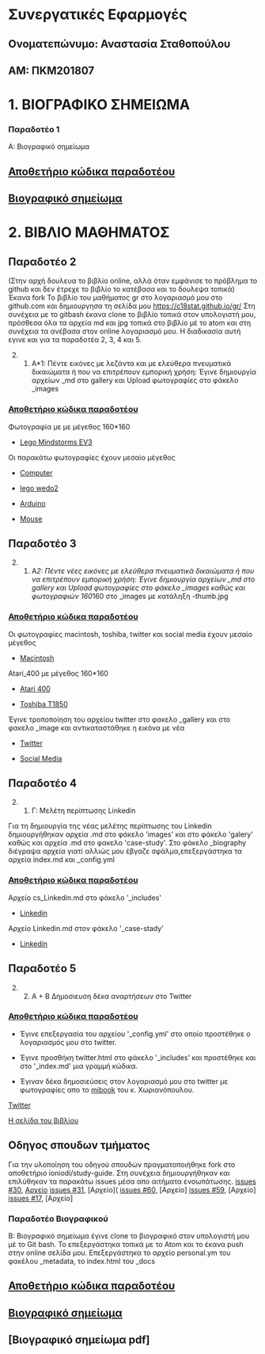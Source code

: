 # Συνεργατικές Εφαρμογές

## Ονοματεπώνυμο: Αναστασία Σταθοπούλου

## ΑΜ: ΠΚΜ201807


# 1. ΒΙΟΓΡΑΦΙΚΟ ΣΗΜΕΙΩΜΑ

### Παραδοτέο 1
Α: Βιογραφικό σημείωμα

## [Αποθετήριο κώδικα παραδοτέου](https://github.com/c18stat/online-cv)

## [Βιογραφικό σημείωμα](https://c18stat.github.io/online-cv/)


# 2. ΒΙΒΛΙΟ ΜΑΘΗΜΑΤΟΣ

## Παραδοτέο 2 
(Στην αρχή δουλευα το βιβλίο online, αλλά όταν εμφάνισε το πρόβλημα το github και δεν έτρεχε το βιβλίο το κατέβασα και το δουλεψα τοπικά)
Έκανα fork Το βιβλίο του μαθήματος gr στο λογαριασμό μου στο github.com και δημιουργησα τη σελίδα μου https://c18stat.github.io/gr/
Στη συνέχεια με το gitbash έκανα clone το βιβλίο τοπικά στον υπολογιστή μου, πρόσθεσα όλα τα αρχεία md και jpg τοπικά στο βιβλίο μέ το atom και στη συνέχεια τα ανέβασα στον online λογαριασμό μου. Η διαδικασία αυτή εγινε και για τα παραδοτέα 2, 3, 4 και 5.

2. 1. Α*1: Πέντε εικόνες με λεζάντα και με ελεύθερα πνευματικά δικαιώματα ή που να επιτρέπουν εμπορική χρήση:
Έγινε δημιουργία αρχείων _md στο gallery και Upload φωτογραφίες στο φάκελο _images
### [Αποθετήριο κώδικα παραδοτέου](https://github.com/c18stat/gr)

Φωτογραφία με με μέγεθος 160*160
- [Lego Mindstorms EV3](https://github.com/c18stat/gr/blob/gh-pages/_gallery/Lego-mindstorms-ev3.md)

Οι παρακάτω φωτογραφίες έχουν μεσαίο μέγεθος
- [Computer](https://github.com/c18stat/gr/blob/gh-pages/_gallery/computer.md)

- [lego wedo2](https://github.com/c18stat/gr/blob/gh-pages/_gallery/2.md)

- [Arduino](https://github.com/c18stat/gr/blob/gh-pages/_gallery/14.md)

- [Mouse](https://github.com/c18stat/gr/blob/gh-pages/_gallery/mouse.md)

## Παραδοτέο 3
2. 1. Α*2: Πέντε νέες εικόνες με ελεύθερα πνευματικά δικαιώματα ή που να επιτρέπουν εμπορική χρήση:
Έγινε δημιουργία αρχείων _md στο gallery και Upload φωτογραφίες στο φάκελο _images καθώς και φωτογραφιών 160*160 στο _images με κατάληξη -thumb.jpg
### [Αποθετήριο κώδικα παραδοτέου](https://github.com/c18stat/gr)

Οι φωτογραφίες macintosh, toshiba, twitter και social media έχουν μεσαίο μέγεθος
- [Macintosh](https://github.com/c18stat/gr/blob/gh-pages/_gallery/macintosh.md)

Atari_400 με μέγεθος 160*160

- [Atari 400](https://github.com/c18stat/gr/blob/gh-pages/_gallery/atari-400.md)

- [Toshiba T1850](https://github.com/c18stat/gr/blob/gh-pages/_gallery/Toshiba%20T1850.md)

Έγινε τροποποίηση του αρχείου twitter στο φακελο _gallery και στο φακελο _image και αντικαταστάθηκε η εικόνα με νέα
- [Twitter](https://github.com/c18stat/gr/blob/gh-pages/_gallery/Twitter.md)

- [Social Media](https://github.com/c18stat/gr/blob/gh-pages/_gallery/Social-Media.md)

## Παραδοτέο 4
2. 1. Γ: Μελέτη περίπτωσης Linkedin

Για τη δημιουργία της νέας μελέτης περίπτωσης του Linkedin δημιουργήθηκαν αρχεία .md στο φάκελο 'images' και στο φάκελο 'galery' καθώς και αρχεία .md στο φακελο 'case-study'. Στο φάκελο _biography διέγραψα αρχεία γιατί αλλιώς μου έβγαζε σφάλμα,επεξεργάστηκα τα αρχεία index.md και _config.yml

### [Αποθετήριο κώδικα παραδοτέου](https://github.com/c18stat/gr)

Αρχείο cs_Linkedin.md στο φάκελο '_includes'

- [Linkedin](https://github.com/c18stat/gr/blob/gh-pages/_includes/cs-Linkedin.md)

Αρχείο Linkedin.md στον φάκελο '_case-stady'

- [Linkedin](https://github.com/c18stat/gr/blob/gh-pages/_case-study/Linkedin.md)

## Παραδοτέο 5
2. 2. Α + Β Δημοσιευση δέκα αναρτήσεων στο Twitter 

### [Αποθετήριο κώδικα παραδοτέου](https://github.com/c18stat/gr)
* Έγινε επεξεργασία του αρχείου '_config.yml' στο οποίο προστέθηκε ο λογαριασμός μου στο twitter.

* Έγινε προσθήκη twitter.html στο φάκελο '_includes' και προστέθηκε και στο '_index.md' μια γραμμή κώδικα.
    
* Έγιναν δέκα δημοσιεύσεις στον λογαριασμό μου στο twitter με φωτογραφίες απο το [mibook](https://mibook.org/gr/) του κ. Χωριανόπουλου.

[Twitter](https://twitter.com/@meli_avg)

[Η σελίδα του βιβλίου](https://c18stat.github.io/gr/)

## Οδηγος σπουδων τμήματος
Για την υλοποίηση του οδηγού σπουδών πραγματοποιήθηκε fork στο αποθετήριο ioniodi/study-guide. Στη συνέχεια δημιουργήθηκαν και επιλύθηκαν τα παρακάτω issues μέσα απο αιτήματα ενσωπάτωσης.
[issues #30](https://github.com/ioniodi/study-guide/issues/30), [Αρχείο](https://github.com/ioniodi/study-guide/blob/master/_msc/collaborative-applications.md)
[issues #31](https://github.com/ioniodi/study-guide/issues/31), [Αρχείο](
[issues #60](https://github.com/ioniodi/study-guide/issues/60), [Αρχείο]
[issues #59](https://github.com/ioniodi/study-guide/issues/59), [Αρχείο]
[issues #17](https://github.com/ioniodi/study-guide/issues/17), [Αρχείο]

### Παραδοτέο Βιογραφικού
Β: Βιογραφικό σημείωμα
έγινε clone το βιογραφικό στον υπολογιστή μου μέ το Git bash. Το επεξεργάστηκα τοπικά με το Atom και το έκανα push στην online σελίδα μου.
Επεξεργάστηκα το αρχείο personal.ym του φακέλου _metadata, το index.html του _docs

## [Αποθετήριο κώδικα παραδοτέου](https://github.com/c18stat/simple-cv)
## [Βιογραφικό σημείωμα](https://c18stat.github.io/simple-cv/)
## [Βιογραφικό σημείωμα pdf]

